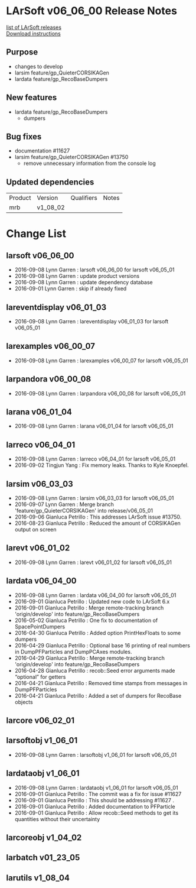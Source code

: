 # LArSoft v06_06_00 Release Notes



[list of LArSoft releases](LArSoft_release_list)  
[Download instructions](https://scisoft.fnal.gov/scisoft/bundles/larsoft/v06_06_00/larsoft-v06_06_00.html)

## Purpose

-   changes to develop
-   larsim feature/gp_QuieterCORSIKAGen
-   lardata feature/gp_RecoBaseDumpers

## New features

-   lardata feature/gp_RecoBaseDumpers
    -   dumpers

## Bug fixes

-   documentation \#11627
-   larsim feature/gp_QuieterCORSIKAGen \#13750
    -   remove unnecessary information from the console log

## Updated dependencies

|         |          |            |       |
|---------|----------|------------|-------|
| Product | Version  | Qualifiers | Notes |
| mrb     | v1_08_02 |            |       |

# Change List

## larsoft v06_06_00

-   2016-09-08 Lynn Garren : larsoft v06_06_00 for larsoft v06_05_01
-   2016-09-08 Lynn Garren : update product versions
-   2016-09-08 Lynn Garren : update dependency database
-   2016-09-01 Lynn Garren : skip if already fixed

## lareventdisplay v06_01_03

-   2016-09-08 Lynn Garren : lareventdisplay v06_01_03 for larsoft v06_05_01

## larexamples v06_00_07

-   2016-09-08 Lynn Garren : larexamples v06_00_07 for larsoft v06_05_01

## larpandora v06_00_08

-   2016-09-08 Lynn Garren : larpandora v06_00_08 for larsoft v06_05_01

## larana v06_01_04

-   2016-09-08 Lynn Garren : larana v06_01_04 for larsoft v06_05_01

## larreco v06_04_01

-   2016-09-08 Lynn Garren : larreco v06_04_01 for larsoft v06_05_01
-   2016-09-02 Tingjun Yang : Fix memory leaks. Thanks to Kyle Knoepfel.

## larsim v06_03_03

-   2016-09-08 Lynn Garren : larsim v06_03_03 for larsoft v06_05_01
-   2016-09-07 Lynn Garren : Merge branch 'feature/gp_QuieterCORSIKAGen' into release/v06_05_01
-   2016-09-06 Gianluca Petrillo : This addresses LArSoft issue \#13750.
-   2016-08-23 Gianluca Petrillo : Reduced the amount of CORSIKAGen output on screen

## larevt v06_01_02

-   2016-09-08 Lynn Garren : larevt v06_01_02 for larsoft v06_05_01

## lardata v06_04_00

-   2016-09-08 Lynn Garren : lardata v06_04_00 for larsoft v06_05_01
-   2016-09-01 Gianluca Petrillo : Updated new code to LArSoft 6.x
-   2016-09-01 Gianluca Petrillo : Merge remote-tracking branch 'origin/develop' into feature/gp_RecoBaseDumpers
-   2016-05-02 Gianluca Petrillo : One fix to documentation of SpacePointDumpers
-   2016-04-30 Gianluca Petrillo : Added option PrintHexFloats to some dumpers
-   2016-04-29 Gianluca Petrillo : Optional base 16 printing of real numbers in DumpPFParticles and DumpPCAxes modules.
-   2016-04-29 Gianluca Petrillo : Merge remote-tracking branch 'origin/develop' into feature/gp_RecoBaseDumpers
-   2016-04-28 Gianluca Petrillo : recob::Seed error arguments made “optional” for getters
-   2016-04-21 Gianluca Petrillo : Removed time stamps from messages in DumpPFParticles
-   2016-04-21 Gianluca Petrillo : Added a set of dumpers for RecoBase objects

## larcore v06_02_01

## larsoftobj v1_06_01

-   2016-09-08 Lynn Garren : larsoftobj v1_06_01 for larsoft v06_05_01

## lardataobj v1_06_01

-   2016-09-08 Lynn Garren : lardataobj v1_06_01 for larsoft v06_05_01
-   2016-09-01 Gianluca Petrillo : The commit was a fix for issue \#11627
-   2016-09-01 Gianluca Petrillo : This should be addressing \#11627 .
-   2016-09-01 Gianluca Petrillo : Added documentation to PFParticle
-   2016-09-01 Gianluca Petrillo : Allow recob::Seed methods to get its quantities without their uncertainty

## larcoreobj v1_04_02

## larbatch v01_23_05

## larutils v1_08_04
